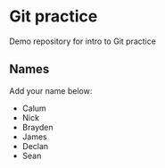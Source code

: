# Git practice
Demo repository for intro to Git practice

## Names
Add your name below:
- Calum
- Nick
- Brayden
- James
- Declan
- Sean
